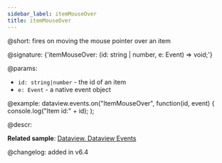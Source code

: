 ```yaml
---
sidebar_label: itemMouseOver
title: itemMouseOver
---          
```


@short: fires on moving the mouse pointer over an item 

@signature: {'itemMouseOver: (id: string | number, e: Event) => void;'}

@params:
- `id: string|number` - the id of an item
- `e: Event` - a native event object

@example:
dataview.events.on("ItemMouseOver", function(id, event) {
    console.log("Item id:" + id);
);

@descr:

**Related sample**: [Dataview. Dataview Events](https://snippet.dhtmlx.com/2d74uyoh)

@changelog: added in v6.4
